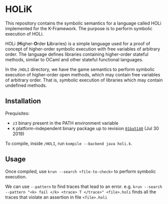# HOLiK
This repository contains the symbolic semantics for a language called HOLi implemented for the K-Framework. The purpose is to perform symbolic execution of HOLi.

HOLi (**H**igher-**O**rder **Li**braries) is a simple language used for a proof of concept of higher-order symbolic execution with free variables of arbitrary order. The language defines libraries containing higher-order stateful methods, similar to OCaml and other stateful functional languages.

In the `/HOLI` directory, we have the game semantics to perform symbolic execution of higher-order open methods, which may contain free variables of arbitrary order. That is, symbolic execution of libraries which may contain undefined methods.

## Installation

Prequisites:
- `z3` binary present in the PATH environment variable
- `K` platform-independent binary package up to revision [`01ba5140`](https://github.com/kframework/k/releases/tag/nightly-01ba514c0) (Jul 30 2019)

To compile, inside `/HOLI`, run `kompile --backend java holi.k`.

## Usage

Once compiled, use `krun --search <file-to-check>` to perform symbolic execution.

We can use `--pattern` to find traces that lead to an error.
e.g. `krun --search --pattern "<k> fail </k> <trace> T </trace>" <file>.holi` finds all the traces that violate an assertion in file `<file>.holi`
